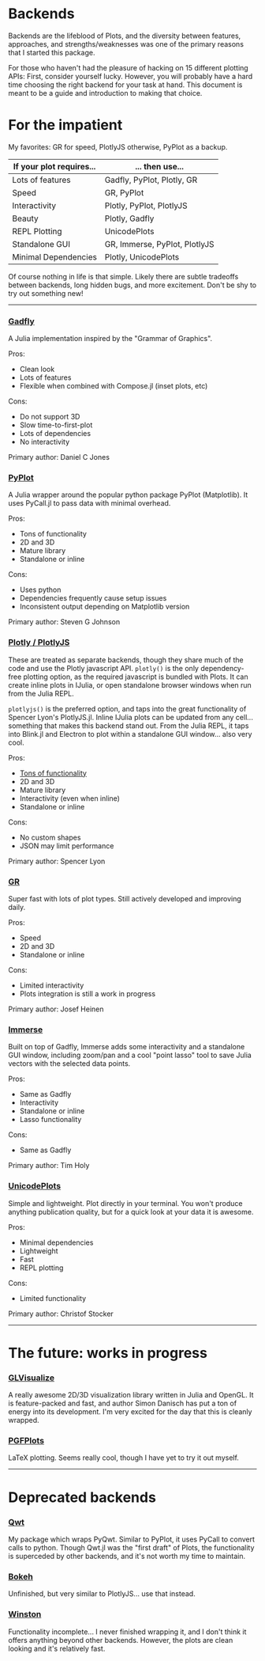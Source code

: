 # Backends

Backends are the lifeblood of Plots, and the diversity between features, approaches, and strengths/weaknesses was 
one of the primary reasons that I started this package.

For those who haven't had the pleasure of hacking on 15 different plotting APIs:  First, consider yourself lucky.  However,
you will probably have a hard time choosing the right backend for your task at hand.  This document is meant to be a guide and 
introduction to making that choice.

# For the impatient

My favorites: GR for speed, PlotlyJS otherwise, PyPlot as a backup.

If your plot requires... | ... then use...
----------- | -----------------
Lots of features    | Gadfly, PyPlot, Plotly, GR
Speed               | GR, PyPlot
Interactivity       | Plotly, PyPlot, PlotlyJS
Beauty              | Plotly, Gadfly
REPL Plotting       | UnicodePlots
Standalone GUI      | GR, Immerse, PyPlot, PlotlyJS
Minimal Dependencies | Plotly, UnicodePlots

Of course nothing in life is that simple.  Likely there are subtle tradeoffs between backends, long hidden bugs, and more excitement.
Don't be shy to try out something new!

---

### [Gadfly](https://github.com/dcjones/Gadfly.jl)

A Julia implementation inspired by the "Grammar of Graphics".

Pros:

- Clean look
- Lots of features
- Flexible when combined with Compose.jl (inset plots, etc)

Cons:

- Do not support 3D
- Slow time-to-first-plot
- Lots of dependencies
- No interactivity

Primary author: Daniel C Jones

### [PyPlot](https://github.com/stevengj/PyPlot.jl)

A Julia wrapper around the popular python package PyPlot (Matplotlib).  It uses PyCall.jl to pass data with minimal overhead.

Pros:

- Tons of functionality
- 2D and 3D
- Mature library
- Standalone or inline

Cons:

- Uses python
- Dependencies frequently cause setup issues
- Inconsistent output depending on Matplotlib version

Primary author: Steven G Johnson

### [Plotly / PlotlyJS](https://github.com/spencerlyon2/PlotlyJS.jl)

These are treated as separate backends, though they share much of the code and use the Plotly javascript API.  `plotly()` is the only dependency-free plotting option,
as the required javascript is bundled with Plots.  It can create inline plots in IJulia, or open standalone browser windows when run from the Julia REPL.

`plotlyjs()` is the preferred option, and taps into the great functionality of Spencer Lyon's PlotlyJS.jl.  Inline IJulia plots can be updated from any cell... something that
makes this backend stand out.  From the Julia REPL, it taps into Blink.jl and Electron to plot within a standalone GUI window... also very cool.

Pros:

- [Tons of functionality](https://plot.ly/javascript/)
- 2D and 3D
- Mature library
- Interactivity (even when inline)
- Standalone or inline

Cons:

- No custom shapes
- JSON may limit performance

Primary author: Spencer Lyon

### [GR](https://github.com/jheinen/GR.jl)

Super fast with lots of plot types.  Still actively developed and improving daily.

Pros:

- Speed
- 2D and 3D
- Standalone or inline

Cons:

- Limited interactivity
- Plots integration is still a work in progress

Primary author: Josef Heinen

### [Immerse](https://github.com/JuliaGraphics/Immerse.jl)

Built on top of Gadfly, Immerse adds some interactivity and a standalone GUI window, including zoom/pan and a cool "point lasso" tool to save Julia vectors with the selected data points.

Pros:

- Same as Gadfly
- Interactivity
- Standalone or inline
- Lasso functionality

Cons:

- Same as Gadfly

Primary author: Tim Holy

### [UnicodePlots](https://github.com/Evizero/UnicodePlots.jl)

Simple and lightweight.  Plot directly in your terminal.  You won't produce anything publication quality, but for a quick look at your data it is awesome.

Pros:

- Minimal dependencies
- Lightweight
- Fast
- REPL plotting

Cons:

- Limited functionality

Primary author: Christof Stocker

---

# The future: works in progress

### [GLVisualize](https://github.com/JuliaGL/GLVisualize.jl)

A really awesome 2D/3D visualization library written in Julia and OpenGL.  It is feature-packed and fast, and author Simon Danisch has put a ton of energy into its development.  I'm very excited for the day that this is cleanly wrapped.

### [PGFPlots](https://github.com/sisl/PGFPlots.jl)

LaTeX plotting.  Seems really cool, though I have yet to try it out myself.

---

# Deprecated backends

### [Qwt](https://github.com/tbreloff/Qwt.jl)

My package which wraps PyQwt.  Similar to PyPlot, it uses PyCall to convert calls to python.  Though Qwt.jl was the "first draft" of Plots, the functionality is superceded by other backends, and it's not worth my time to maintain.

### [Bokeh](https://github.com/bokeh/Bokeh.jl)

Unfinished, but very similar to PlotlyJS... use that instead.

### [Winston](https://github.com/nolta/Winston.jl)

Functionality incomplete... I never finished wrapping it, and I don't think it offers anything beyond other backends.  However, the plots are clean looking and it's relatively fast.

